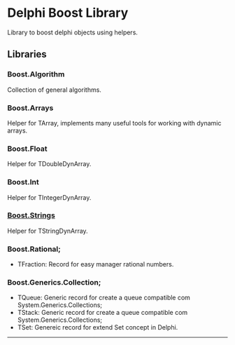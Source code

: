 # Delphi Boost Library

Library to boost delphi objects using helpers.

## Libraries
### Boost.Algorithm
Collection of general algorithms.
### Boost.Arrays
Helper for TArray, implements many useful tools for working with dynamic arrays.
### Boost.Float
Helper for TDoubleDynArray. 
### Boost.Int
Helper for TIntegerDynArray. 
### [Boost.Strings](\Documentation\Boost.Strings.md)
Helper for TStringDynArray.
### Boost.Rational;
 - TFraction: Record for easy manager rational numbers.
### Boost.Generics.Collection;
 - TQueue<T>: Generic record for create a queue compatible com System.Generics.Collections;
 - TStack<T>: Generic record for create a queue compatible com System.Generics.Collections;
 - TSet<T>: Genereic record for extend Set concept in Delphi.  

<hr width=”100%”>